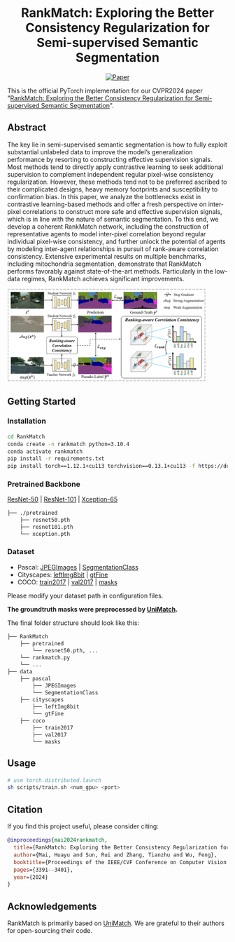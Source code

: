 <div align="center">   

# RankMatch: Exploring the Better Consistency Regularization for Semi-supervised Semantic Segmentation
[![Paper](https://img.shields.io/badge/paper-CVPR-green)](https://openaccess.thecvf.com/content/CVPR2024/papers/Mai_RankMatch_Exploring_the_Better_Consistency_Regularization_for_Semi-supervised_Semantic_Segmentation_CVPR_2024_paper.pdf)

</div>

This is the official PyTorch implementation for our CVPR2024 paper "[RankMatch: Exploring the Better Consistency Regularization for Semi-supervised Semantic Segmentation](https://openaccess.thecvf.com/content/CVPR2024/papers/Mai_RankMatch_Exploring_the_Better_Consistency_Regularization_for_Semi-supervised_Semantic_Segmentation_CVPR_2024_paper.pdf)".

## Abstract
The key lie in semi-supervised semantic segmentation is how to fully exploit substantial unlabeled data to improve the model’s generalization performance by resorting to constructing effective supervision signals. Most methods tend to directly apply contrastive learning to seek additional supervision to complement independent regular pixel-wise consistency regularization. However, these methods tend not to be preferred ascribed to their complicated designs, heavy memory footprints and susceptibility to confirmation bias. In this paper, we analyze the bottlenecks exist in contrastive learning-based methods and offer a fresh perspective on inter-pixel correlations to construct more safe and effective supervision signals, which is in line with the nature of semantic segmentation. To this end, we develop a coherent RankMatch network, including the construction of representative agents to model inter-pixel correlation beyond regular individual pixel-wise consistency, and further unlock the potential of agents by modeling inter-agent relationships in pursuit of rank-aware correlation consistency. Extensive experimental results on multiple benchmarks, including mitochondria segmentation, demonstrate that RankMatch performs favorably against state-of-the-art methods. Particularly in the low-data regimes, RankMatch achieves significant improvements.
<p align="left">
<img src="./Figs/framework.png" width=90% height=90% 
class="center">
</p>

## Getting Started

### Installation

```bash
cd RankMatch
conda create -n rankmatch python=3.10.4
conda activate rankmatch
pip install -r requirements.txt
pip install torch==1.12.1+cu113 torchvision==0.13.1+cu113 -f https://download.pytorch.org/whl/torch_stable.html
```

### Pretrained Backbone

[ResNet-50](https://drive.google.com/file/d/1mqUrqFvTQ0k5QEotk4oiOFyP6B9dVZXS/view?usp=sharing) | [ResNet-101](https://drive.google.com/file/d/1Rx0legsMolCWENpfvE2jUScT3ogalMO8/view?usp=sharing) | [Xception-65](https://drive.google.com/open?id=1_j_mE07tiV24xXOJw4XDze0-a0NAhNVi)

```
├── ./pretrained
    ├── resnet50.pth
    ├── resnet101.pth
    └── xception.pth
```

### Dataset

- Pascal: [JPEGImages](http://host.robots.ox.ac.uk/pascal/VOC/voc2012/VOCtrainval_11-May-2012.tar) | [SegmentationClass](https://drive.google.com/file/d/1ikrDlsai5QSf2GiSUR3f8PZUzyTubcuF/view?usp=sharing)
- Cityscapes: [leftImg8bit](https://www.cityscapes-dataset.com/file-handling/?packageID=3) | [gtFine](https://drive.google.com/file/d/1E_27g9tuHm6baBqcA7jct_jqcGA89QPm/view?usp=sharing)
- COCO: [train2017](http://images.cocodataset.org/zips/train2017.zip) | [val2017](http://images.cocodataset.org/zips/val2017.zip) | [masks](https://drive.google.com/file/d/166xLerzEEIbU7Mt1UGut-3-VN41FMUb1/view?usp=sharing)

Please modify your dataset path in configuration files.

**The groundtruth masks were preprocessed by [UniMatch](https://github.com/LiheYoung/UniMatch).**

The final folder structure should look like this:
```
├── RankMatch
	├── pretrained
		└── resnet50.pth, ...
	└── rankmatch.py
	└── ...
├── data
	├── pascal
		├── JPEGImages
		└── SegmentationClass
	├── cityscapes
		├── leftImg8bit
		└── gtFine
	├── coco
		├── train2017
		├── val2017
		└── masks
```

## Usage

```bash
# use torch.distributed.launch
sh scripts/train.sh <num_gpu> <port>
```


## Citation

If you find this project useful, please consider citing:

```bibtex
@inproceedings{mai2024rankmatch,
  title={RankMatch: Exploring the Better Consistency Regularization for Semi-supervised Semantic Segmentation},
  author={Mai, Huayu and Sun, Rui and Zhang, Tianzhu and Wu, Feng},
  booktitle={Proceedings of the IEEE/CVF Conference on Computer Vision and Pattern Recognition},
  pages={3391--3401},
  year={2024}
}
```

## Acknowledgements
RankMatch is primarily based on [UniMatch](https://github.com/LiheYoung/UniMatch). 
We are grateful to their authors for open-sourcing their code.
